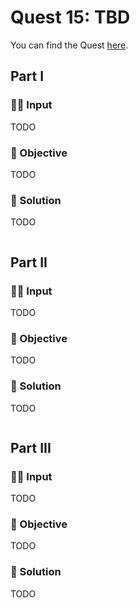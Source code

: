 # Quest 15: TBD

You can find the Quest [here](https://everybody.codes/event/2024/quests/15).

## Part I

### ✍🏼 Input

TODO

### 🎯 Objective

TODO

### 📜 Solution

TODO

```js

```

## Part II

### ✍🏼 Input

TODO

### 🎯 Objective

TODO

### 📜 Solution

TODO

```js

```

## Part III

### ✍🏼 Input

TODO

### 🎯 Objective

TODO

### 📜 Solution

TODO

```js

```
